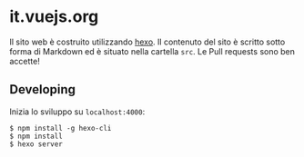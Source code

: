 # it.vuejs.org

Il sito web è costruito utilizzando [hexo](http://hexo.io/). Il contenuto del sito è scritto sotto forma di Markdown ed è situato nella cartella `src`. Le Pull requests sono ben accette!

## Developing

Inizia lo sviluppo su `localhost:4000`:

```
$ npm install -g hexo-cli
$ npm install
$ hexo server
```
